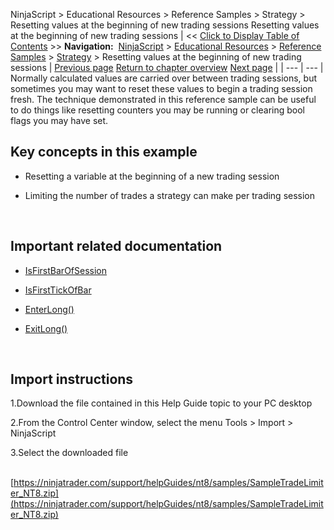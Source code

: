 ﻿
NinjaScript > Educational Resources > Reference Samples > Strategy > Resetting values at the beginning of new trading sessions
Resetting values at the beginning of new trading sessions
| << [Click to Display Table of Contents](resetting_values_at_the_beginn.md) >> **Navigation:**     [NinjaScript](ninjascript.md) > [Educational Resources](educational_resources.md) > [Reference Samples](reference_samples.md) > [Strategy](strategy2.md) > Resetting values at the beginning of new trading sessions | [Previous page](removing_draw_objects_from_the.md) [Return to chapter overview](strategy2.md) [Next page](rounding_values_to_the_nearest.md) |
| --- | --- |
Normally calculated values are carried over between trading sessions, but sometimes you may want to reset these values to begin a trading session fresh. The technique demonstrated in this reference sample can be useful to do things like resetting counters you may be running or clearing bool flags you may have set.
 
## Key concepts in this example
- Resetting a variable at the beginning of a new trading session

- Limiting the number of trades a strategy can make per trading session

 
## Important related documentation
- [IsFirstBarOfSession](isfirstbarofsession.md)

- [IsFirstTickOfBar](isfirsttickofbar.md)

- [EnterLong()](enterlong.md)

- [ExitLong()](exitlong.md)

 
## Import instructions
1.Download the file contained in this Help Guide topic to your PC desktop

2.From the Control Center window, select the menu Tools > Import > NinjaScript

3.Select the downloaded file

 
[https://ninjatrader.com/support/helpGuides/nt8/samples/SampleTradeLimiter_NT8.zip](https://ninjatrader.com/support/helpGuides/nt8/samples/SampleTradeLimiter_NT8.zip)
